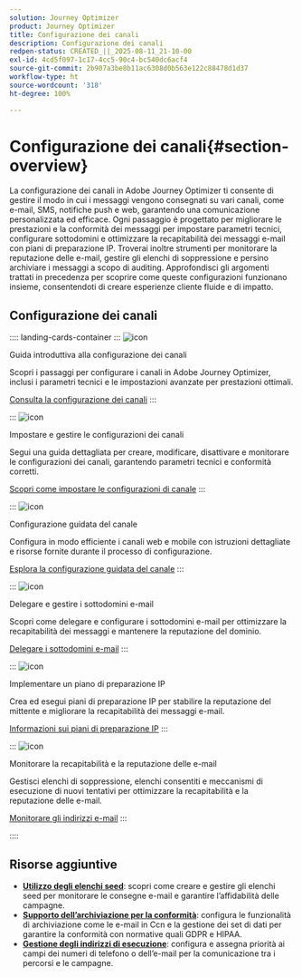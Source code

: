 ```yaml
---
solution: Journey Optimizer
product: Journey Optimizer
title: Configurazione dei canali
description: Configurazione dei canali
redpen-status: CREATED_||_2025-08-11_21-10-00
exl-id: 4cd5f097-1c17-4cc5-90c4-bc540dc6acf4
source-git-commit: 2b907a3be8b11ac6308d0b563e122c88478d1d37
workflow-type: ht
source-wordcount: '318'
ht-degree: 100%

---
```


# Configurazione dei canali{#section-overview}

La configurazione dei canali in Adobe Journey Optimizer ti consente di gestire il modo in cui i messaggi vengono consegnati su vari canali, come e-mail, SMS, notifiche push e web, garantendo una comunicazione personalizzata ed efficace. Ogni passaggio è progettato per migliorare le prestazioni e la conformità dei messaggi per impostare parametri tecnici, configurare sottodomini e ottimizzare la recapitabilità dei messaggi e-mail con piani di preparazione IP. Troverai inoltre strumenti per monitorare la reputazione delle e-mail, gestire gli elenchi di soppressione e persino archiviare i messaggi a scopo di auditing. Approfondisci gli argomenti trattati in precedenza per scoprire come queste configurazioni funzionano insieme, consentendoti di creare esperienze cliente fluide e di impatto.

## Configurazione dei canali

:::: landing-cards-container
:::
![icon](https://cdn.experienceleague.adobe.com/icons/circle-play.svg?lang=it)

Guida introduttiva alla configurazione dei canali

Scopri i passaggi per configurare i canali in Adobe Journey Optimizer, inclusi i parametri tecnici e le impostazioni avanzate per prestazioni ottimali.

[Consulta la configurazione dei canali](../using/configuration/get-started-configuration.md)
:::

:::
![icon](https://cdn.experienceleague.adobe.com/icons/list-check.svg?lang=it)

Impostare e gestire le configurazioni dei canali

Segui una guida dettagliata per creare, modificare, disattivare e monitorare le configurazioni dei canali, garantendo parametri tecnici e conformità corretti.

[Scopri come impostare le configurazioni di canale](../using/configuration/channel-surfaces.md)
:::

:::
![icon](https://cdn.experienceleague.adobe.com/icons/gear.svg?lang=it)

Configurazione guidata del canale

Configura in modo efficiente i canali web e mobile con istruzioni dettagliate e risorse fornite durante il processo di configurazione.

[Esplora la configurazione guidata del canale](guided-setup-landing-page.md)
:::

:::
![icon](https://cdn.experienceleague.adobe.com/icons/screwdriver-wrench.svg?lang=it)

Delegare e gestire i sottodomini e-mail

Scopri come delegare e configurare i sottodomini e-mail per ottimizzare la recapitabilità dei messaggi e mantenere la reputazione del dominio.

[Delegare i sottodomini e-mail](delegate-subdomains-landing-page.md)
:::

:::
![icon](https://cdn.experienceleague.adobe.com/icons/chart-line.svg?lang=it)

Implementare un piano di preparazione IP

Crea ed esegui piani di preparazione IP per stabilire la reputazione del mittente e migliorare la recapitabilità dei messaggi e-mail.

[Informazioni sui piani di preparazione IP](implement-ip-warmup-plan-landing-page.md)
:::

:::
![icon](https://cdn.experienceleague.adobe.com/icons/shield-halved.svg?lang=it)

Monitorare la recapitabilità e la reputazione delle e-mail

Gestisci elenchi di soppressione, elenchi consentiti e meccanismi di esecuzione di nuovi tentativi per ottimizzare la recapitabilità e la reputazione delle e-mail.

[Monitorare gli indirizzi e-mail](monitor-reputation-landing-page.md)
:::

::::


## Risorse aggiuntive

- **[Utilizzo degli elenchi seed](../using/configuration/seed-lists.md)**: scopri come creare e gestire gli elenchi seed per monitorare le consegne e-mail e garantire l’affidabilità delle campagne.
- **[Supporto dell’archiviazione per la conformità](../using/configuration/archiving-support.md)**: configura le funzionalità di archiviazione come le e-mail in Ccn e la gestione dei set di dati per garantire la conformità con normative quali GDPR e HIPAA.
- **[Gestione degli indirizzi di esecuzione](../using/configuration/primary-email-addresses.md)**: configura e assegna priorità ai campi dei numeri di telefono o dell’e-mail per la comunicazione tra i percorsi e le campagne.
